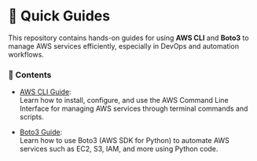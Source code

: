 # 📜 Quick Guides
This repository contains hands-on guides for using **AWS CLI** and **Boto3** to manage AWS services efficiently, especially in DevOps and automation workflows.

### 📁 Contents

- [AWS CLI Guide](https://github.com/heykongari/Notes-and-Demos/blob/main/AWS-CLI.md):  
  Learn how to install, configure, and use the AWS Command Line Interface for managing AWS services through terminal commands and scripts.

- [Boto3 Guide](https://github.com/heykongari/Notes-and-Demos/blob/main/BOTO3.md):  
  Learn how to use Boto3 (AWS SDK for Python) to automate AWS services such as EC2, S3, IAM, and more using Python code.
